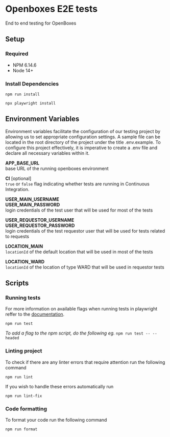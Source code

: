 # Openboxes E2E tests
End to end testing for OpenBoxes 

## Setup
### Required
- NPM 6.14.6
- Node 14+

### Install Dependencies

```
npm run install

npx playwright install
```

## Environment Variables
Environment variables facilitate the configuration of our testing project by allowing us to set appropriate configuration settings. A sample file can be located in the root directory of the project under the title .env.example. To configure this project effectively, it is imperative to create a .env file and declare all necessary variables within it.

**APP_BASE_URL** 
<br>base URL of the running openboxes environment

**CI** [optional]
<br>`true` or `false` flag indicating whether tests are running in Continuous Integration.

**USER_MAIN_USERNAME** <br> **USER_MAIN_PASSWORD** 
<br>login credentials of the test user that will be used for most of the tests 

**USER_REQUESTOR_USERNAME** <br> **USER_REQUESTOR_PASSWORD** 
<br>login credentials of the test requestor user that will be used for tests related to requests

**LOCATION_MAIN**
<br> `locationId` of the default location that will be used in most of the tests

**LOCATION_WARD**
<br> `locationId` of the location of type WARD that will be used in requestor tests

## Scripts

### Running tests
For more information on available flags when running tests in playwright reffer to the [documentation](https://playwright.dev/docs/running-tests).
```
npm run test
```
_To add a flag to the npm script, do the following eg._ `npm run test -- --headed`

### Linting project
To check if there are any linter errors that require attention run the following command

```
npm run lint
```
If you wish to handle these errors automatically run
```
npm run lint-fix
```

### Code formatting

To format your code run the following command 
```
npm run format
```

